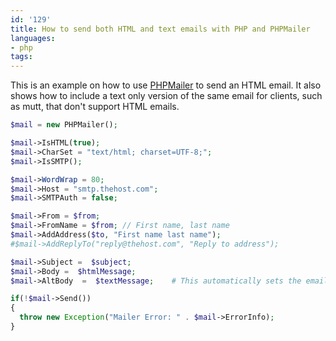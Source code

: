 ```yaml
---
id: '129'
title: How to send both HTML and text emails with PHP and PHPMailer
languages:
- php
tags:
---
```

This is an example on how to use [PHPMailer](http://phpmailer.sourceforge.net/) to send an HTML email. It also shows how to include a text only version of the same email for clients, such as mutt, that don't support HTML emails.


```php
$mail = new PHPMailer();

$mail->IsHTML(true);
$mail->CharSet = "text/html; charset=UTF-8;";
$mail->IsSMTP();

$mail->WordWrap = 80;
$mail->Host = "smtp.thehost.com"; 
$mail->SMTPAuth = false;

$mail->From = $from;
$mail->FromName = $from; // First name, last name
$mail->AddAddress($to, "First name last name");
#$mail->AddReplyTo("reply@thehost.com", "Reply to address");

$mail->Subject =  $subject;
$mail->Body =  $htmlMessage; 
$mail->AltBody  =  $textMessage;    # This automatically sets the email to multipart/alternative. This body can be read by mail clients that do not have HTML email capability such as mutt.

if(!$mail->Send())
{
  throw new Exception("Mailer Error: " . $mail->ErrorInfo);
}
```
    

